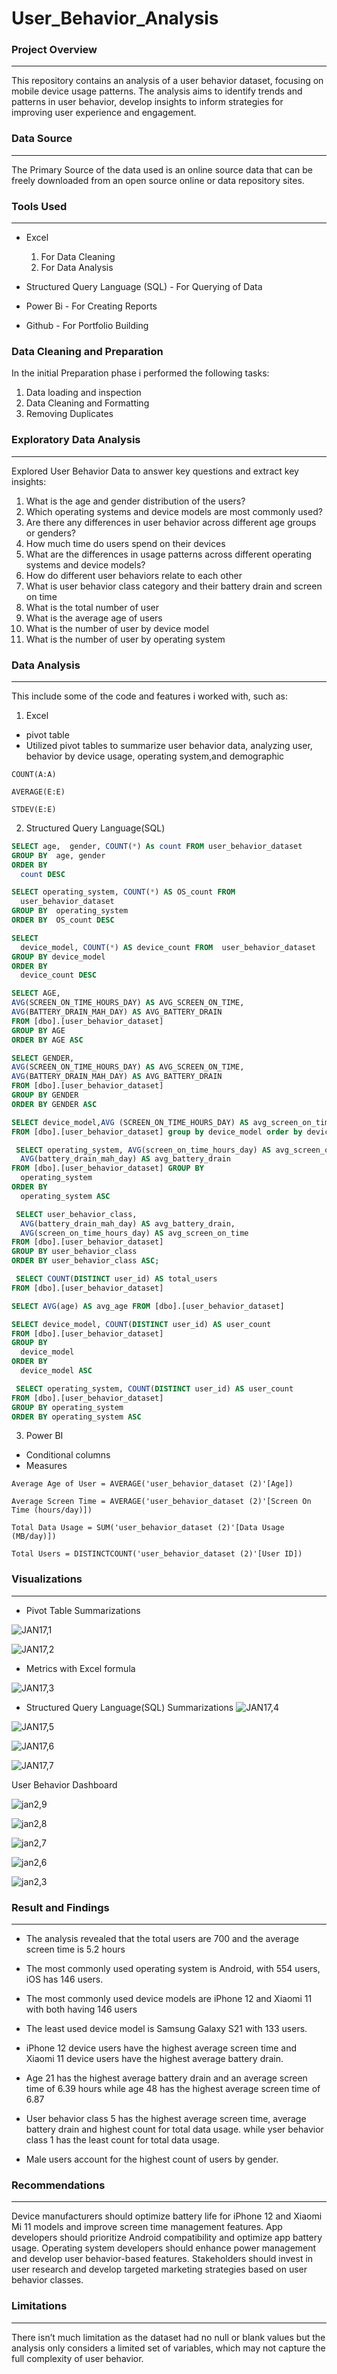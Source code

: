 # User_Behavior_Analysis

### Project Overview 
---
This repository contains an analysis of a user behavior dataset, focusing on mobile device usage patterns. The analysis aims to identify trends and patterns in user behavior, develop insights to inform strategies for improving user experience and engagement.

### Data Source 
---
The Primary Source of the data used is an online source data that can be freely downloaded from an open source online or data repository sites.

### Tools Used
---
- Excel
  1. For Data Cleaning
  2. For Data Analysis 

- Structured Query Language (SQL) - For Querying of Data

- Power Bi - For Creating Reports  
 
- Github - For Portfolio Building

### Data Cleaning and Preparation

In the initial Preparation phase i performed the following tasks: 
1. Data loading and inspection
2. Data Cleaning and Formatting 
3. Removing Duplicates

### Exploratory Data Analysis
---
Explored User Behavior Data to answer key questions and extract key insights:
1. What is the age and gender distribution of the users?
2. Which operating systems and device models are most commonly used?
3. Are there any differences in user behavior across different age groups or genders?
4. ⁠How much time do users spend on their devices  
5. ⁠What are the  differences in usage patterns across different operating systems and device models?
6. ⁠How do different user behaviors relate to each other
7. ⁠What is user behavior class category and their battery drain and screen on time
8. ⁠What is the total number of user 
9. ⁠What is the average age of users 
10. ⁠What is the number of user by device model 
11. ⁠What is the number of user by operating system

### Data Analysis 
---
This include some of the code and features i worked with, such as:

1. Excel
- pivot table
-  Utilized pivot tables to summarize user behavior data, analyzing user, behavior by device usage, operating system,and demographic 

```EXCEL
COUNT(A:A)
```

```EXCEL
AVERAGE(E:E)
```

```EXCEL
STDEV(E:E)
```
2. Structured Query Language(SQL)
```SQL
SELECT age,  gender, COUNT(*) As count FROM user_behavior_dataset
GROUP BY  age, gender
ORDER BY 
  count DESC
```
```SQL
SELECT operating_system, COUNT(*) AS OS_count FROM 
  user_behavior_dataset
GROUP BY  operating_system
ORDER BY  OS_count DESC
```
```SQL
SELECT 
  device_model, COUNT(*) AS device_count FROM  user_behavior_dataset
GROUP BY device_model
ORDER BY 
  device_count DESC
```
```SQL
SELECT AGE,
AVG(SCREEN_ON_TIME_HOURS_DAY) AS AVG_SCREEN_ON_TIME, 
AVG(BATTERY_DRAIN_MAH_DAY) AS AVG_BATTERY_DRAIN
FROM [dbo].[user_behavior_dataset] 
GROUP BY AGE 
ORDER BY AGE ASC 
```
```SQL
SELECT GENDER,
AVG(SCREEN_ON_TIME_HOURS_DAY) AS AVG_SCREEN_ON_TIME, 
AVG(BATTERY_DRAIN_MAH_DAY) AS AVG_BATTERY_DRAIN
FROM [dbo].[user_behavior_dataset] 
GROUP BY GENDER 
ORDER BY GENDER ASC 
```
```SQL
SELECT device_model,AVG (SCREEN_ON_TIME_HOURS_DAY) AS avg_screen_on_time, AVG(BATTERY_DRAIN_MAH_DAY) 
FROM [dbo].[user_behavior_dataset] group by device_model order by device_model
```
```SQL
 SELECT operating_system, AVG(screen_on_time_hours_day) AS avg_screen_on_time, 
  AVG(battery_drain_mah_day) AS avg_battery_drain
FROM [dbo].[user_behavior_dataset] GROUP BY 
  operating_system
ORDER BY 
  operating_system ASC
```
```SQL
 SELECT user_behavior_class, 
  AVG(battery_drain_mah_day) AS avg_battery_drain, 
  AVG(screen_on_time_hours_day) AS avg_screen_on_time
FROM [dbo].[user_behavior_dataset]
GROUP BY user_behavior_class
ORDER BY user_behavior_class ASC;
```
```SQL
 SELECT COUNT(DISTINCT user_id) AS total_users
FROM [dbo].[user_behavior_dataset]
```
```SQL
SELECT AVG(age) AS avg_age FROM [dbo].[user_behavior_dataset]
```
```SQL
SELECT device_model, COUNT(DISTINCT user_id) AS user_count
FROM [dbo].[user_behavior_dataset]
GROUP BY 
  device_model
ORDER BY 
  device_model ASC
```
```SQL
 SELECT operating_system, COUNT(DISTINCT user_id) AS user_count
FROM [dbo].[user_behavior_dataset]
GROUP BY operating_system
ORDER BY operating_system ASC
```

3. Power BI
- Conditional columns
- Measures

```POWER BI
Average Age of User = AVERAGE('user_behavior_dataset (2)'[Age])
```

```POWER BI
Average Screen Time = AVERAGE('user_behavior_dataset (2)'[Screen On Time (hours/day)])
```

```POWER BI
Total Data Usage = SUM('user_behavior_dataset (2)'[Data Usage (MB/day)])
```

```POWER BI
Total Users = DISTINCTCOUNT('user_behavior_dataset (2)'[User ID])
```
### Visualizations
---
- Pivot Table Summarizations

![JAN17,1](https://github.com/user-attachments/assets/f19ba005-26d3-4051-ad96-58e0f19c4230)

![JAN17,2](https://github.com/user-attachments/assets/1295e00f-9f31-433b-ba31-f6ec07448bb3)

- Metrics with Excel formula

![JAN17,3](https://github.com/user-attachments/assets/c145bb46-27d2-4913-9574-7060653cfe56)

- Structured Query Language(SQL) Summarizations
![JAN17,4](https://github.com/user-attachments/assets/c8d54279-93d2-418e-a720-fad1789917e6)

![JAN17,5](https://github.com/user-attachments/assets/06506c21-836c-4e47-985a-a6f53a0f5ac7)

![JAN17,6](https://github.com/user-attachments/assets/b59444ac-c357-4b1f-aa07-bf7d21d3f8d3)

![JAN17,7](https://github.com/user-attachments/assets/8eb144d5-d797-43bb-9fa3-51e95893a9ef)

User Behavior Dashboard

![jan2,9](https://github.com/user-attachments/assets/326e9c47-1065-4ce2-a357-1a39f39f671b)

![jan2,8](https://github.com/user-attachments/assets/a6a84e66-944f-4e26-9ce0-f01d4041d9d6)

![jan2,7](https://github.com/user-attachments/assets/e4073616-8cb8-4b91-bb16-fb7673f0c1f0)

![jan2,6](https://github.com/user-attachments/assets/214ea2e6-1c40-4dc7-9528-1448406f5879)

![jan2,3](https://github.com/user-attachments/assets/4b08be63-4614-4c96-b572-c185f16e9acf)

### Result and Findings
---
- The analysis revealed that the total users are 700 and the average screen time is 5.2 hours
- The most commonly used operating system is Android, with 554 users, iOS has 146 users.
- The most commonly used device models are iPhone 12 and Xiaomi 11 with both having 146 users
- The least used device model is Samsung Galaxy S21 with 133 users.
- ⁠iPhone 12 device users have the highest average screen time and Xiaomi 11 device users have the highest average battery drain.

- Age 21 has the highest average battery drain and an average screen time of 6.39 hours while age 48 has the highest average screen time of 6.87
- User behavior class 5 has the highest average screen time, average battery drain and highest count for total data usage. while yser behavior class 1 has the least count for total data usage.
- Male users account for the highest count of users by gender.

### Recommendations 
---
Device manufacturers should optimize battery life for iPhone 12 and Xiaomi Mi 11 models and improve screen time management features. App developers should prioritize Android compatibility and optimize app battery usage. Operating system developers should enhance power management and develop user behavior-based features. Stakeholders should invest in user research and develop targeted marketing strategies based on user behavior classes.

### Limitations 
---
There isn’t much limitation as the dataset had no null or blank values but the analysis only considers a limited set of variables, which may not capture the full complexity of user behavior.

